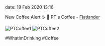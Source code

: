 date: 19 Feb 2020 13:16

New Coffee Alert ☕ 🚨
PT's Coffee - [Flatlander](https://www.ptscoffee.com/collections/coffee/products/flatlander)

![PTCoffee1](https://kjaymiller.s3-us-west-2.amazonaws.com/images/PTsCoffee1.jpeg)
![PTCoffee2](https://kjaymiller.s3-us-west-2.amazonaws.com/images/PTCoffee2.jpeg)

#WhatImDrinking #Coffee 

